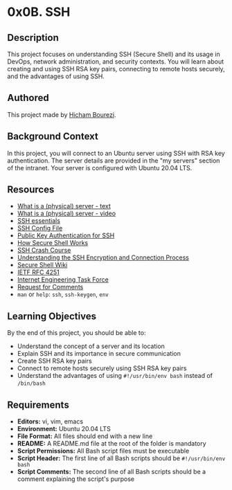 # 0x0B. SSH

## Description
This project focuses on understanding SSH (Secure Shell) and its usage in DevOps, network administration, and security contexts. You will learn about creating and using SSH RSA key pairs, connecting to remote hosts securely, and the advantages of using SSH.

## Authored

This project made by [Hicham Bourezi](https://github.com/Dragonkuro2).

## Background Context
In this project, you will connect to an Ubuntu server using SSH with RSA key authentication. The server details are provided in the "my servers" section of the intranet. Your server is configured with Ubuntu 20.04 LTS.

## Resources
- [What is a (physical) server - text](https://en.wikipedia.org/wiki/Server_%28computing%29#Hardware_requirement)
- [What is a (physical) server - video](https://www.youtube.com/watch?v=B1ANfsDyjeA)
- [SSH essentials](https://www.digitalocean.com/community/tutorials/ssh-essentials-working-with-ssh-servers-clients-and-keys)
- [SSH Config File](https://www.ssh.com/academy/ssh/config)
- [Public Key Authentication for SSH](https://www.ssh.com/academy/ssh/public-key-authentication)
- [How Secure Shell Works](https://www.youtube.com/watch?v=ORcvSkgdA58)
- [SSH Crash Course](https://www.youtube.com/watch?v=hQWRp-FdTpc)
- [Understanding the SSH Encryption and Connection Process](https://www.digitalocean.com/community/tutorials/understanding-the-ssh-encryption-and-connection-process)
- [Secure Shell Wiki](https://en.wikipedia.org/wiki/Secure_Shell)
- [IETF RFC 4251](https://www.ietf.org/rfc/rfc4251.txt)
- [Internet Engineering Task Force](https://en.wikipedia.org/wiki/Internet_Engineering_Task_Force)
- [Request for Comments](https://en.wikipedia.org/wiki/Request_for_Comments)
- `man` or `help`: `ssh`, `ssh-keygen`, `env`

## Learning Objectives
By the end of this project, you should be able to:
- Understand the concept of a server and its location
- Explain SSH and its importance in secure communication
- Create SSH RSA key pairs
- Connect to remote hosts securely using SSH RSA key pairs
- Understand the advantages of using `#!/usr/bin/env bash` instead of `/bin/bash`

## Requirements
- **Editors:** vi, vim, emacs
- **Environment:** Ubuntu 20.04 LTS
- **File Format:** All files should end with a new line
- **README:** A README.md file at the root of the folder is mandatory
- **Script Permissions:** All Bash script files must be executable
- **Script Header:** The first line of all Bash scripts should be `#!/usr/bin/env bash`
- **Script Comments:** The second line of all Bash scripts should be a comment explaining the script's purpose
